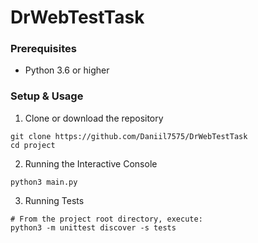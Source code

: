 # DrWebTestTask

### Prerequisites
- Python 3.6 or higher

### Setup & Usage

1. Clone or download the repository
```
git clone https://github.com/Daniil7575/DrWebTestTask
cd project
```
2. Running the Interactive Console
```
python3 main.py
```
3. Running Tests
```
# From the project root directory, execute:
python3 -m unittest discover -s tests
```
